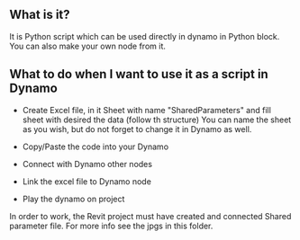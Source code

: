 ## What is it?

It is Python script which can be used directly in dynamo in Python block. You can also make your own node from it.

## What to do when I want to use it as a script in Dynamo

* Create Excel file, in it Sheet with name "SharedParameters" and fill sheet with desired the data (follow th structure)
You can name the sheet as you wish, but do not forget to change it in Dynamo as well.

* Copy/Paste the code into your Dynamo
* Connect with Dynamo other nodes
* Link the excel file to Dynamo node
* Play the dynamo on project

In order to work, the Revit project must have created and connected Shared parameter file.
For more info see the jpgs in this folder.
